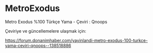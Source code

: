 # MetroExodus

Metro Exodus %100 Türkçe Yama - Çeviri : Qnoops

Çeviriye ve güncellemelere ulaşmak için:

https://forum.donanimhaber.com/yayinlandi-metro-exodus-100-turkce-yama-ceviri-qnoops--138518886
